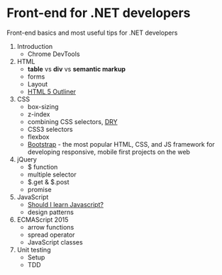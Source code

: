 # Front-end for .NET developers
Front-end basics and most useful tips for .NET developers

1. Introduction
   * Chrome DevTools
2. HTML
   * **table** vs **div** vs **semantic markup**
   * forms
   * Layout
   * [HTML 5 Outliner](https://gsnedders.html5.org/outliner/)
3. CSS
   * box-sizing
   * z-index
   * combining CSS selectors, [DRY](https://en.wikipedia.org/wiki/Don't_repeat_yourself "Don't repeat yourself")
   * CSS3 selectors
   * flexbox
   * [Bootstrap](http://getbootstrap.com) - the most popular HTML, CSS, and JS framework for developing responsive, mobile first projects on the web
4. jQuery
   * $ function
   * multiple selector
   * $.get & $.post
   * promise
5. JavaScript
   * [Should I learn Javascript?](http://shouldilearnjavascript.com)
   * design patterns
6. ECMAScript 2015
   * arrow functions
   * spread operator
   * JavaScript classes
7. Unit testing
   * Setup
   * TDD
